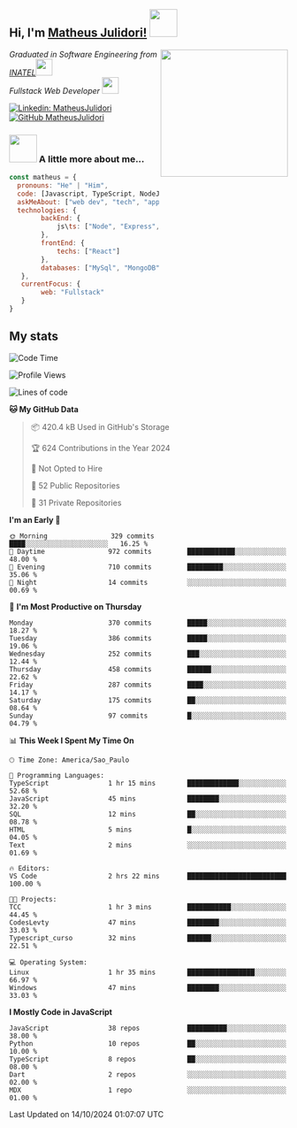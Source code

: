 <h2> Hi, I'm <a href="https://matheusjulidori.github.io" target="_blank">Matheus Julidori!</a> <img src="https://media.giphy.com/media/12oufCB0MyZ1Go/giphy.gif" width="50"></h2>
<img align='right' src="https://media.giphy.com/media/3oKIPnAiaMCws8nOsE/giphy.gif" width="230" height="auto">
<p><em>Graduated in Software Engineering from <a href="http://www.inatel.br" target="_blank">INATEL</a><img src="https://media.giphy.com/media/fYSnHlufseco8Fh93Z/giphy.gif" width="30"></br>
  Fullstack Web Developer <img src="https://media.giphy.com/media/WUlplcMpOCEmTGBtBW/giphy.gif" width="30">
</em></p>

[![Linkedin: MatheusJulidori](https://img.shields.io/badge/-MatheusJulidori-blue?style=flat-square&logo=Linkedin&logoColor=white&link=https://www.linkedin.com/in/MatheusJulidori/)](https://www.linkedin.com/in/MatheusJulidori/)
[![GitHub MatheusJulidori](https://img.shields.io/github/followers/matheusjulidori?label=follow&style=social)](https://github.com/MatheusJulidori)


### <img src="https://media.giphy.com/media/VgCDAzcKvsR6OM0uWg/giphy.gif" width="50"> A little more about me...  

```javascript
const matheus = {
  pronouns: "He" | "Him",
  code: [Javascript, TypeScript, NodeJS, Express, NestJS, React, MySQL, MongoDB, HTML, CSS, Python, Django, PostgreSQL],
  askMeAbout: ["web dev", "tech", "app dev", "games"],
  technologies: {
        backEnd: {
            js\ts: ["Node", "Express", "NestJS"]
        },
        frontEnd: {
            techs: ["React"]
        },
        databases: ["MySql", "MongoDB", "PostgreSQL"],
   },
   currentFocus: {
        web: "Fullstack"
   }
}
```
<h2>My stats</h2>

<!--START_SECTION:waka-->
![Code Time](http://img.shields.io/badge/Code%20Time-672%20hrs%2057%20mins-blue)

![Profile Views](http://img.shields.io/badge/Profile%20Views-2-blue)

![Lines of code](https://img.shields.io/badge/From%20Hello%20World%20I%27ve%20Written-6.8%20million%20lines%20of%20code-blue)

**🐱 My GitHub Data** 

> 📦 420.4 kB Used in GitHub's Storage 
 > 
> 🏆 624 Contributions in the Year 2024
 > 
> 🚫 Not Opted to Hire
 > 
> 📜 52 Public Repositories 
 > 
> 🔑 31 Private Repositories 
 > 
**I'm an Early 🐤** 

```text
🌞 Morning                329 commits         ████░░░░░░░░░░░░░░░░░░░░░   16.25 % 
🌆 Daytime                972 commits         ████████████░░░░░░░░░░░░░   48.00 % 
🌃 Evening                710 commits         █████████░░░░░░░░░░░░░░░░   35.06 % 
🌙 Night                  14 commits          ░░░░░░░░░░░░░░░░░░░░░░░░░   00.69 % 
```
📅 **I'm Most Productive on Thursday** 

```text
Monday                   370 commits         █████░░░░░░░░░░░░░░░░░░░░   18.27 % 
Tuesday                  386 commits         █████░░░░░░░░░░░░░░░░░░░░   19.06 % 
Wednesday                252 commits         ███░░░░░░░░░░░░░░░░░░░░░░   12.44 % 
Thursday                 458 commits         ██████░░░░░░░░░░░░░░░░░░░   22.62 % 
Friday                   287 commits         ████░░░░░░░░░░░░░░░░░░░░░   14.17 % 
Saturday                 175 commits         ██░░░░░░░░░░░░░░░░░░░░░░░   08.64 % 
Sunday                   97 commits          █░░░░░░░░░░░░░░░░░░░░░░░░   04.79 % 
```


📊 **This Week I Spent My Time On** 

```text
🕑︎ Time Zone: America/Sao_Paulo

💬 Programming Languages: 
TypeScript               1 hr 15 mins        █████████████░░░░░░░░░░░░   52.68 % 
JavaScript               45 mins             ████████░░░░░░░░░░░░░░░░░   32.20 % 
SQL                      12 mins             ██░░░░░░░░░░░░░░░░░░░░░░░   08.78 % 
HTML                     5 mins              █░░░░░░░░░░░░░░░░░░░░░░░░   04.05 % 
Text                     2 mins              ░░░░░░░░░░░░░░░░░░░░░░░░░   01.69 % 

🔥 Editors: 
VS Code                  2 hrs 22 mins       █████████████████████████   100.00 % 

🐱‍💻 Projects: 
TCC                      1 hr 3 mins         ███████████░░░░░░░░░░░░░░   44.45 % 
CodesLevty               47 mins             ████████░░░░░░░░░░░░░░░░░   33.03 % 
Typescript_curso         32 mins             ██████░░░░░░░░░░░░░░░░░░░   22.51 % 

💻 Operating System: 
Linux                    1 hr 35 mins        █████████████████░░░░░░░░   66.97 % 
Windows                  47 mins             ████████░░░░░░░░░░░░░░░░░   33.03 % 
```

**I Mostly Code in JavaScript** 

```text
JavaScript               38 repos            ██████████░░░░░░░░░░░░░░░   38.00 % 
Python                   10 repos            ██░░░░░░░░░░░░░░░░░░░░░░░   10.00 % 
TypeScript               8 repos             ██░░░░░░░░░░░░░░░░░░░░░░░   08.00 % 
Dart                     2 repos             ░░░░░░░░░░░░░░░░░░░░░░░░░   02.00 % 
MDX                      1 repo              ░░░░░░░░░░░░░░░░░░░░░░░░░   01.00 % 
```




 Last Updated on 14/10/2024 01:07:07 UTC
<!--END_SECTION:waka-->
